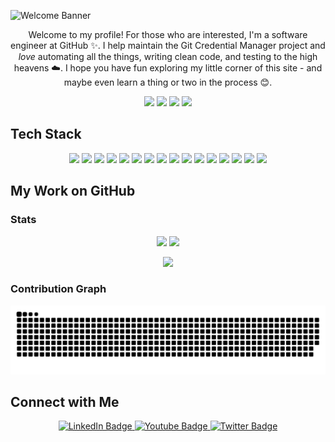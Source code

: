 ![Welcome Banner](https://github.com/ldennington/ldennington/assets/11321782/921a554f-777e-444a-9f1c-085fdb3db57f)

<p align="center">
Welcome to my profile! For those who are interested, I'm a software engineer at GitHub ✨. I help maintain the Git Credential Manager project and <i>love</i> automating all the things, writing clean code, and testing to the high heavens ☁️. I hope you have fun exploring my little corner of this site - and maybe even learn a thing or two in the process 😊.
<p></p>

<p align="center">
 <img src="https://badges.pufler.dev/visits/ldennington/ldennington/?color=7fffd4&style=for-the-badge"/> 
 <img src="https://badges.pufler.dev/years/ldennington/?color=7fffd4&style=for-the-badge"/>
 <img src="https://badges.pufler.dev/repos/ldennington/?color=7fffd4&style=for-the-badge"/>
 <img src="https://badges.pufler.dev/commits/monthly/ldennington/?color=7fffd4&style=for-the-badge" />
</p>

## Tech Stack

<p align="center">
  <img src="https://img.shields.io/badge/c%23-%23239120.svg?style=for-the-badge&logo=c-sharp&logoColor=white" />
  <img src="https://img.shields.io/badge/.NET-5C2D91?style=for-the-badge&logo=.net&logoColor=white" />
  <img src="https://img.shields.io/badge/python-3670A0?style=for-the-badge&logo=python&logoColor=ffdd54" />
  <img src="https://img.shields.io/badge/typescript-%23007ACC.svg?style=for-the-badge&logo=typescript&logoColor=white" />
  <img src="https://img.shields.io/badge/java-%23ED8B00.svg?style=for-the-badge&logo=openjdk&logoColor=white" />
  <img src="https://img.shields.io/badge/go-%2300ADD8.svg?style=for-the-badge&logo=go&logoColor=white" />
  <img src="https://img.shields.io/badge/github%20actions-%232671E5.svg?style=for-the-badge&logo=githubactions&logoColor=white" />
  <img src="https://img.shields.io/badge/shell_script-%23121011.svg?style=for-the-badge&logo=gnu-bash&logoColor=white" />
  <img src="https://img.shields.io/badge/PowerShell-%235391FE.svg?style=for-the-badge&logo=powershell&logoColor=white" />
  <img src="https://img.shields.io/badge/azure-%230072C6.svg?style=for-the-badge&logo=microsoftazure&logoColor=white" />
  <img src="https://img.shields.io/badge/GoogleCloud-%234285F4.svg?style=for-the-badge&logo=google-cloud&logoColor=white" />
  <img src="https://img.shields.io/badge/markdown-%23000000.svg?style=for-the-badge&logo=markdown&logoColor=white" />
  <img src="https://img.shields.io/badge/latex-%23008080.svg?style=for-the-badge&logo=latex&logoColor=white" />
  <img src="https://img.shields.io/badge/Linux-FCC624?style=for-the-badge&logo=linux&logoColor=black" />
  <img src="https://img.shields.io/badge/Windows-0078D6?style=for-the-badge&logo=windows&logoColor=white" />
  <img src="https://img.shields.io/badge/mac%20os-000000?style=for-the-badge&logo=macos&logoColor=F0F0F0" />
</p>

## My Work on GitHub

### Stats
<p align="center">
  <img src="https://github-readme-stats.vercel.app/api?username=ldennington&show_icons=true&theme=radical" />
  <img height=195 src="https://github-readme-stats.vercel.app/api/top-langs/?username=ldennington&theme=radical&layout=donut" />
</p>
<p align="center">
  <img src="https://github-readme-streak-stats.herokuapp.com/?user=ldennington&theme=radical" />
</p>

### Contribution Graph
<picture align="center">
  <source media="(prefers-color-scheme: dark)" srcset="https://raw.githubusercontent.com/ldennington/ldennington/output/github-contribution-grid-snake-dark.svg">
  <source media="(prefers-color-scheme: light)" srcset="https://raw.githubusercontent.com/ldennington/ldennington/output/github-contribution-grid-snake.svg">
  <img alt="github contribution grid snake animation" src="https://raw.githubusercontent.com/ldennington/ldennington/output/github-contribution-grid-snake.svg">
</picture>

## Connect with Me
<p align="center">
  <a href="https://www.linkedin.com/in/lessleydennington">
    <img src="https://img.shields.io/badge/LinkedIn-0077B5?style=for-the-badge&logo=linkedin&logoColor=white" alt="LinkedIn Badge"/>
  </a>
  <a href="https://www.instagram.com/life.of.lessley/">
    <img src="https://img.shields.io/badge/Instagram-C13584?style=for-the-badge&logo=instagram&logoColor=white" alt="Youtube Badge"/>
  </a>
  <a href="https://www.facebook.com/lessley.dennington/">
    <img src="https://img.shields.io/badge/Facebook-4267B2?style=for-the-badge&logo=facebook&logoColor=white" alt="Twitter Badge"/>
  </a>
</p>
